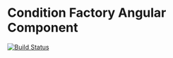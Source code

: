 # Condition Factory Angular Component

[![Build Status](https://travis-ci.org/transferwise/tw-condition-factory.svg)](https://travis-ci.org/transferwise/tw-condition-factory)